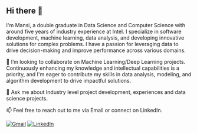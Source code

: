 ## Hi there 👋

I'm Mansi, a double graduate in Data Science and Computer Science with around five years of industry experience at Intel. I specialize in software development, machine learning, data analysis, and developing innovative solutions for complex problems. I have a passion for leveraging data to drive decision-making and improve performance across various domains.

👯 I’m looking to collaborate on Machine Learning/Deep Learning projects. Continuously enhancing my knowledge and intellectual capabilities is a priority, and  I'm eager to contribute my skills in data analysis, modeling, and algorithm development to drive impactful solutions.

💬 Ask me about Industry level project development, experiences and data science projects.

📫 Feel free to reach out to me via Email or connect on LinkedIn.

[![Gmail](https://img.shields.io/badge/Gmail-D14836?style=for-the-badge&logo=gmail&logoColor=white)](mailto:mansij.92@gmail.com?subject=[Github])
[![LinkedIn](https://img.shields.io/badge/LinkedIn-0077B5?style=for-the-badge&logo=linkedin&logoColor=white)](https://www.linkedin.com/in/mj-mansi-joshi/)
